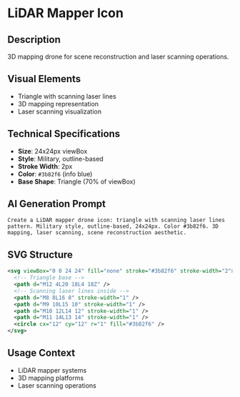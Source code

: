 # LiDAR Mapper Icon

## Description

3D mapping drone for scene reconstruction and laser scanning operations.

## Visual Elements

- Triangle with scanning laser lines
- 3D mapping representation
- Laser scanning visualization

## Technical Specifications

- **Size**: 24x24px viewBox
- **Style**: Military, outline-based
- **Stroke Width**: 2px
- **Color**: `#3b82f6` (info blue)
- **Base Shape**: Triangle (70% of viewBox)

## AI Generation Prompt

```text
Create a LiDAR mapper drone icon: triangle with scanning laser lines pattern. Military style, outline-based, 24x24px. Color #3b82f6. 3D mapping, laser scanning, scene reconstruction aesthetic.
```

## SVG Structure

```svg
<svg viewBox="0 0 24 24" fill="none" stroke="#3b82f6" stroke-width="2">
  <!-- Triangle base -->
  <path d="M12 4L20 18L4 18Z" />
  <!-- Scanning laser lines inside -->
  <path d="M8 8L16 8" stroke-width="1" />
  <path d="M9 10L15 10" stroke-width="1" />
  <path d="M10 12L14 12" stroke-width="1" />
  <path d="M11 14L13 14" stroke-width="1" />
  <circle cx="12" cy="12" r="1" fill="#3b82f6" />
</svg>
```

## Usage Context

- LiDAR mapper systems
- 3D mapping platforms
- Laser scanning operations

